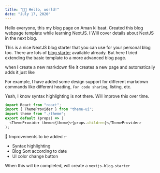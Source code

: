 ```yaml
---
title: "👋🏻 Hello, world!"
date: "July 17, 2020"
---
```


Hello everyone, this my blog page on Aman ki baat. Created this blog webpage template while learning NextJS. I Will cover details about NextJS in the next blog.

This is a nice NextJS blog starter that you can use for your personal blog too. There are lots of [blog starter](https://next-learn-starter.now.sh/) available already. But here I tried extending the basic template to a more advanced blog page.

when I create a new markdown file it creates a new page and automatically adds it just like

For example, I have added some design support for different markdown commands like different heading, `For code sharing`, listing, etc.

Yeah, I know syntax highlighting is not there.
Will improve this over time.

```js
import React from "react";
import { ThemeProvider } from "theme-ui";
import theme from "./theme";
export default (props) => (
  <ThemeProvider theme={theme}>{props.children}</ThemeProvider>
);
```

📝 Improvements to be added :-

- Syntax highlighting
- Blog Sort according to date
- UI color change button

When this will be completed, will create a `nextjs-blog-starter`
